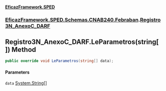 #### [EficazFramework.SPED](EficazFrameworkSPED.md 'EficazFramework SPED')
### [EficazFramework.SPED.Schemas.CNAB240.Febraban](EficazFramework.SPED.Schemas.CNAB240.Febraban.md 'EficazFramework.SPED.Schemas.CNAB240.Febraban').[Registro3N_AnexoC_DARF](EficazFramework.SPED.Schemas.CNAB240.Febraban/Registro3N_AnexoC_DARF.md 'EficazFramework.SPED.Schemas.CNAB240.Febraban.Registro3N_AnexoC_DARF')

## Registro3N_AnexoC_DARF.LeParametros(string[]) Method

```csharp
public override void LeParametros(string[] data);
```
#### Parameters

<a name='EficazFramework.SPED.Schemas.CNAB240.Febraban.Registro3N_AnexoC_DARF.LeParametros(string[]).data'></a>

`data` [System.String](https://docs.microsoft.com/en-us/dotnet/api/System.String 'System.String')[[]](https://docs.microsoft.com/en-us/dotnet/api/System.Array 'System.Array')